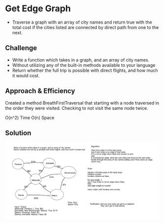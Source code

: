 # Get Edge Graph
- Traverse a graph with an array of city names and return true with the total cost if the cities
 listed are connected by direct path from one to the next.

## Challenge
- Write a function which takes in a graph, and an array of city names.
- Without utilizing any of the built-in methods available to your language
- Return whether the full trip is possible with direct flights, and how much it would cost.

## Approach & Efficiency

Created a method BreathFirstTraversal that starting with a node traversed in the order they were visited. Checking to not visit the same node twice.

O(n^2) Time 
O(n) Space

## Solution

![Get Edge Graph](assets/getedge.png)